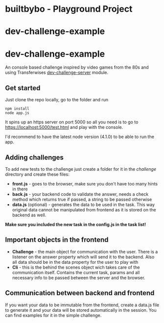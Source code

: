 # builtbybo - Playground Project

# dev-challenge-example
# dev-challenge-example

An console based challenge inspired by video games from the 80s and using Transferwises
 [dev-challenge-server](https://github.com/transferwise/dev-challenge-server) module. 
## Get started
Just clone the repo locally, go to the folder and run 
```
npm install
node app.js
```
It spins up an https server on port 5000 so all you need is to go to [https://localhost:5000/test.html](https://localhost:5000/test.html) and play with the console.

I'd recommend to have the latest node version (4.1.0) to be able to run the app.

## Adding challenges

To add new tests to the challenge just create a folder for it in the *challenge* directory and create these files:
* **front.js** - goes to the browser, make sure you don't have too many hints in there
* **back.js** - your backend code to validate the answer, needs a check method which returns true if passed, a string to be passed otherwise
* **data.js** (optional) - generates the data to be used in the task. This way original data cannot be manipulated from frontend as it is stored on the backend as well.

**Make sure you included the new task in the config.js in the task list!**

## Important objects in the frontend
* **Challenge** - the main object for communication with the user. There is a listener on the answer property which will send it to the backend. Also all data should be in the data property for the user to play with
* **Cli** - this is the behind the scenes object wich takes care of the communication itself. Contains the current task, params and all necessary info to be passed between the server and the browser.

## Communication between backend and frontend
If you want your data to be immutable from the frontend, create a data.js file to generate it and your data will be stored automatically in the session. You can find examples for it in the simple challenge.
